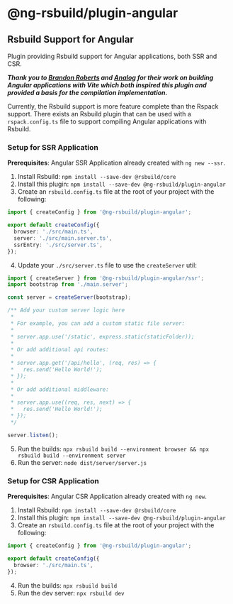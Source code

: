 # @ng-rsbuild/plugin-angular

## Rsbuild Support for Angular

Plugin providing Rsbuild support for Angular applications, both SSR and CSR.

**_Thank you to [Brandon Roberts](https://x.com/brandontroberts) and [Analog](https://analogjs.org/) for their work on building Angular applications with Vite which both inspired this plugin and provided a basis for the compilation implementation._**

Currently, the Rsbuild support is more feature complete than the Rspack support.
There exists an Rsbuild plugin that can be used with a `rspack.config.ts` file to support compiling Angular applications with Rsbuild.

### Setup for SSR Application

**Prerequisites**: Angular SSR Application already created with `ng new --ssr`.

1. Install Rsbuild: `npm install --save-dev @rsbuild/core`
2. Install this plugin: `npm install --save-dev @ng-rsbuild/plugin-angular`
3. Create an `rsbuild.config.ts` file at the root of your project with the following:

```ts
import { createConfig } from '@ng-rsbuild/plugin-angular';

export default createConfig({
  browser: './src/main.ts',
  server: './src/main.server.ts',
  ssrEntry: './src/server.ts',
});
```

4. Update your `./src/server.ts` file to use the `createServer` util:

```ts
import { createServer } from '@ng-rsbuild/plugin-angular/ssr';
import bootstrap from './main.server';

const server = createServer(bootstrap);

/** Add your custom server logic here
 *
 * For example, you can add a custom static file server:
 *
 * server.app.use('/static', express.static(staticFolder));
 *
 * Or add additional api routes:
 *
 * server.app.get('/api/hello', (req, res) => {
 *   res.send('Hello World!');
 * });
 *
 * Or add additional middleware:
 *
 * server.app.use((req, res, next) => {
 *   res.send('Hello World!');
 * });
 */

server.listen();
```

5. Run the builds: `npx rsbuild build --environment browser && npx rsbuild build --environment server`
6. Run the server: `node dist/server/server.js`

### Setup for CSR Application

**Prerequisites**: Angular CSR Application already created with `ng new`.

1. Install Rsbuild: `npm install --save-dev @rsbuild/core`
2. Install this plugin: `npm install --save-dev @ng-rsbuild/plugin-angular`
3. Create an `rsbuild.config.ts` file at the root of your project with the following:

```ts
import { createConfig } from '@ng-rsbuild/plugin-angular';

export default createConfig({
  browser: './src/main.ts',
});
```

4. Run the builds: `npx rsbuild build`
5. Run the dev server: `npx rsbuild dev`
